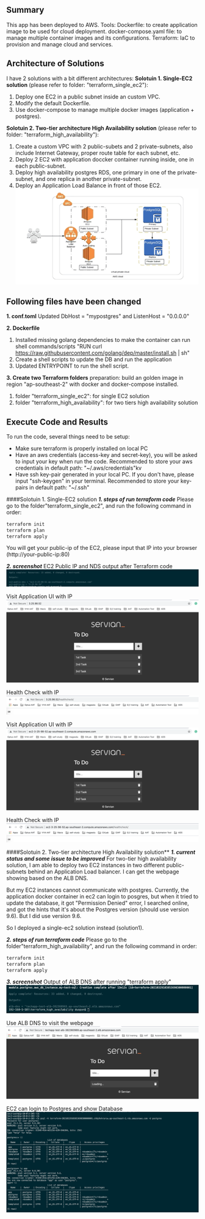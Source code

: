 ## Summary
This app has been deployed to AWS.
Tools:
Dockerfile: to create application image to be used for cloud deployment.
docker-compose.yaml file: to manage multiple container images and its configurations.
Terraform: IaC to provision and manage cloud and services.

## Architecture of Solutions
I have 2 solutions with a bit different architectures:
**Solotuin 1. Single-EC2 solution**
(please refer to folder: "terraform_single_ec2"): 
  1) Deploy one EC2 in a public subnet inside an custom VPC.
  3) Modify the default Dockerfile.
  2) Use docker-compose to manage multiple docker images (application + postgres).

**Solotuin 2. Two-tier architecture High Availability solution**
(please refer to folder: "terraform_high_availability"):
  1) Create a custom VPC with 2 public-subets and 2 private-subnets, also include Internet Gateway, proper route table for each subnet, etc.
  2) Deploy 2 EC2 with application doccker container running inside, one in each public-subnet. 
  3) Deploy high availability postgres RDS, one primary in one of the private-subnet, and one replica in another private-subnet. 
  4) Deploy an Application Load Balance in front of those EC2.
![plot](./screenshot/architecture.png?raw=true)

## Following files have been changed
**1. conf.toml**
Updated DbHost = "mypostgres" and ListenHost = "0.0.0.0"

**2. Dockerfile**
1) Installed missing golang dependencies to make the container can run shell commands/scripts
  "RUN curl https://raw.githubusercontent.com/golang/dep/master/install.sh | sh"
2) Create a shell scripts to update the DB and run the application
3) Updated ENTRYPOINT to run the shell script.

**3. Create two Terraform folders**
preparation: build an golden image in region "ap-southeast-2" with docker and docker-compose installed.
1) folder "terraform_single_ec2": for single EC2 solution
2) folder "terraform_high_availability": for two tiers high availability solution

## Execute Code and Results
To run the code, several things need to be setup:
* Make sure terraform is properly installed on local PC
* Have an aws credentials (access-key and secret-key), you will be asked to input your key when run the code. Recommended to store your aws credentials in default path: "~/.aws/credentials"kv
* Have ssh key-pair generated in your local PC. If you don't have, please input "ssh-keygen" in your terminal. Recommended to store your key-pairs in default path: "~/.ssh"

####Solotuin 1. Single-EC2 solution
***1. steps of run terraform code***
Please go to the folder"terraform_single_ec2", and run the following command in order:
```shell script
terraform init
terraform plan
terraform apply
```
You will get your public-ip of the EC2, please input that IP into your browser (http://your-public-ip:80)

***2. screenshot***
EC2 Public IP and NDS output after Terraform code
![plot](./screenshot/terraform-output.png?raw=true)

Visit Application UI with IP
![plot](./screenshot/ip-webpage.png?raw=true)

Health Check with IP
![plot](./screenshot/ip-healthcheck.png?raw=true)

Visit Application UI with IP
![plot](./screenshot/dns-webpage.png?raw=true)

Health Check with IP
![plot](./screenshot/dns-healthcheck.png?raw=true)

####Solotuin 2. Two-tier architecture High Availability solution**
***1. current status and some issue to be improved***
For two-tier high availability solution, I am able to deploy two EC2 instances in two different public-subnets behind an Application Load balancer. I can get the webpage showing based on the ALB DNS.

But my EC2 instances cannot communicate with postgres. Currently, the application docker container in ec2 can login to posgres, but when it tried to update the database, it got "Permission Denied" error, I searched online, and got the hints that it's about the Postgres version (should use version 9.6). But I did use version 9.6.

So I deployed a single-ec2 solution instead (solution1).

***2. steps of run terraform code***
Please go to the folder"terraform_high_availability", and run the following command in order:
```shell script
terraform init
terraform plan
terraform apply
```
***3. screenshot***
Output of ALB DNS after running "terraform apply"
![plot](./screenshot/output-abl-dns.png?raw=true)

Use ALB DNS to visit the webpage
![plot](./screenshot/alb-dns-show-web.png?raw=true)

EC2 can login to Postgres and show Database
![plot](./screenshot/ec2-login-to-psql.png?raw=true)








